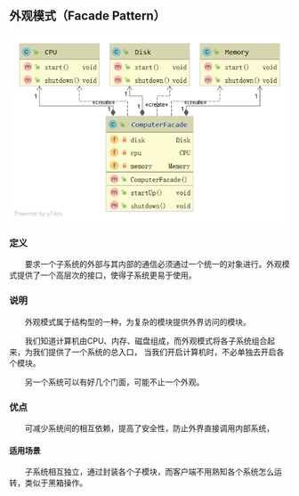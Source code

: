 ## 外观模式（Facade Pattern）

![外观模式](https://github.com/GRain-long/ddstudy/blob/dev/ddstudy-designpattern/src/main/resources/image/facade.png)

### 定义
&emsp;&emsp;要求一个子系统的外部与其内部的通信必须通过一个统一的对象进行。外观模式提供了一个高层次的接口，使得子系统更易于使用。

### 说明

&emsp;&emsp;外观模式属于结构型的一种，为复杂的模块提供外界访问的模块。

&emsp;&emsp;我们知道计算机由CPU、内存、磁盘组成，而外观模式将各子系统组合起来，为我们提供了一个系统的总入口，
当我们开启计算机时，不必单独去开启各个模块。

&emsp;&emsp;另一个系统可以有好几个门面，可能不止一个外观。

### 优点

&emsp;&emsp;可减少系统间的相互依赖，提高了安全性，防止外界直接调用内部系统，


#### 适用场景
&emsp;&emsp;子系统相互独立，通过封装各个子模块，而客户端不用熟知各个系统怎么运转，类似于黑箱操作。


